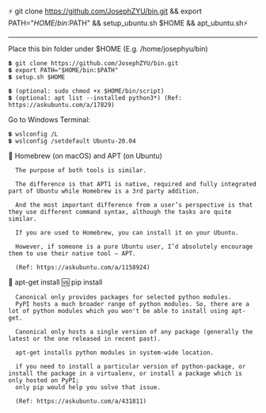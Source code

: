 ⚡ git clone https://github.com/JosephZYU/bin.git && export PATH="$HOME/bin:$PATH" && setup_ubuntu.sh $HOME && apt_ubuntu.sh⚡


_______________________________________________________________________________________________________________________________________________________________________________

Place this bin folder under $HOME (E.g. /home/josephyu/bin)

    💲 git clone https://github.com/JosephZYU/bin.git
    💲 export PATH="$HOME/bin:$PATH"
    💲 setup.sh $HOME
    
    💲 (optional: sudo chmod +x $HOME/bin/script)
    💲 (optional: apt list --installed python3*) (Ref: https://askubuntu.com/a/17829)
    
Go to Windows Terminal:

    💲 wslconfig /L
    💲 wslconfig /setdefault Ubuntu-20.04

🧭 Homebrew (on macOS) and APT (on Ubuntu)

      The purpose of both tools is similar. 
      
      The difference is that APT1 is native, required and fully integrated part of Ubuntu while Homebrew is a 3rd party addition.
      
      And the most important difference from a user’s perspective is that they use different command syntax, although the tasks are quite similar.
      
      If you are used to Homebrew, you can install it on your Ubuntu. 
      
      However, if someone is a pure Ubuntu user, I’d absolutely encourage them to use their native tool – APT.
      
      (Ref: https://askubuntu.com/a/1158924)
      
🧭 apt-get install 🆚 pip install
      
      Canonical only provides packages for selected python modules.
      PyPI hosts a much broader range of python modules. So, there are a lot of python modules which you won't be able to install using apt-get.
      
      Canonical only hosts a single version of any package (generally the latest or the one released in recent past).
      
      apt-get installs python modules in system-wide location.
      
      if you need to install a particular version of python-package, or install the package in a virtualenv, or install a package which is only hosted on PyPI; 
      only pip would help you solve that issue.

      (Ref: https://askubuntu.com/a/431811)
